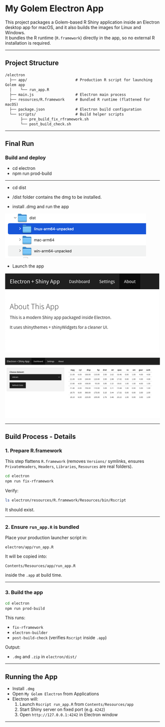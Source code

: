 
# My Golem Electron App

This project packages a Golem-based R Shiny application inside an Electron desktop app for macOS, and it also builds the images for Linux and Windows.  
It bundles the R runtime (`R.framework`) directly in the app, so no external R installation is required.

---

## Project Structure
```
/electron
  ├── app/                      # Production R script for launching Golem app
  │    └── run_app.R
  ├── main.js                   # Electron main process
  ├── resources/R.framework     # Bundled R runtime (flattened for macOS)
  ├── package.json              # Electron build configuration
  └── scripts/                  # Build helper scripts
       ├── pre_build_fix_rframework.sh
       └── post_build_check.sh
```

---

## Final Run

### Build and deploy

  - cd electron  
  - npm run prod-build

----

  - cd dist

  - /dist folder contains the dmg to be installed. 

  - install .dmg and run the app


![Image](docs/image.png)

  - Launch the app 



![Image1](docs/image-1.png)

![Image2](docs/image-2.png)

---------

## Build Process - Details

### 1. Prepare R.framework
This step flattens `R.framework` (removes `Versions/` symlinks, ensures `PrivateHeaders`, `Headers`, `Libraries`, `Resources` are real folders).
```bash
cd electron
npm run fix-rframework
```

Verify:
```bash
ls electron/resources/R.framework/Resources/bin/Rscript
```
It should exist.

---

### 2. Ensure `run_app.R` is bundled
Place your production launcher script in:
```
electron/app/run_app.R
```
It will be copied into:
```
Contents/Resources/app/run_app.R
```
inside the `.app` at build time.

---

### 3. Build the app
```bash
cd electron
npm run prod-build
```

This runs:
- `fix-rframework`
- `electron-builder`
- `post-build-check` (verifies `Rscript` inside `.app`)

Output:
- `.dmg` and `.zip` in `electron/dist/`

---

## Running the App
- Install `.dmg`
- Open `My Golem Electron` from Applications
- Electron will:
  1. Launch `Rscript run_app.R` from `Contents/Resources/app`
  2. Start Shiny server on fixed port (e.g. `4242`)
  3. Open `http://127.0.0.1:4242` in Electron window

---

